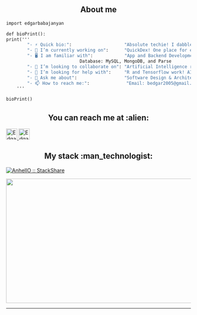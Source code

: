 <h2 align="center">About me</h2>

```python3.8
import edgarbabajanyan

def bioPrint():
print('''
		"- ⚡ Quick bio:":                    "Absolute techie! I dabble with Software just as much as Hardware!",
		"- 🔭 I’m currently working on":      "QuickDex! One place for everything! Docs, Sheets, Coding, Organization, and even gaming!",
		"- 🖥️ I am familiar with":            "App and Backend Development: Python, Java, C++, Javascript, NodeJS --> Front-end: ReactJS, Angular, Tkinter
							Database: MySQL, MongoDB, and Parse
		"- 👯 I’m looking to collaborate on": "Artificial Intelligence research and Drone Technologies",
		"- 🤔 I’m looking for help with":     "R and Tensorflow work! AI and Data Manipulation is my next venture!",
		"- 💬 Ask me about":                  "Software Design & Architecture, Web-Development, Front-end Design, Business Registration and Phases",
		"- 📫 How to reach me:":              "Email: bedgar2005@gmail.com, babajanyaned23@amityschools.org, 203-343-3094"
	'''

bioPrint()
```

<h2 align="center">You can reach me at :alien:</h2>

  <a href="https://www.linkedin.com/in/edgar-babajanyan-a28230217/">
    <img src="https://www.vectorlogo.zone/logos/linkedin/linkedin-icon.svg" alt="Edgar's LinkedIn Profile" height="30" width="30">
  </a>

  <a href="https://stackoverflow.com/users/2946413/angel-santiago-jaime-zavala?tab=profile">
    <img src="https://www.vectorlogo.zone/logos/stackoverflow/stackoverflow-icon.svg" alt="Edgar's Stack Overflow Profile" height="30" width="30">
  </a>
  </h2>


</p>

<h2 align="center">My stack :man_technologist:</h2>
<a href="https://stackshare.io/redgartech/my-personal-stack">
    <img src="http://img.shields.io/badge/tech-stack-0690fa.svg?style=flat" alt="AnhellO :: StackShare" />
  </a>

<p align="center">
  
</p>




<p align="center"><img src="https://media.giphy.com/media/VIa2i3fwC0lPQf3iuQ/giphy.gif" width="600" height="338"></p>




---
